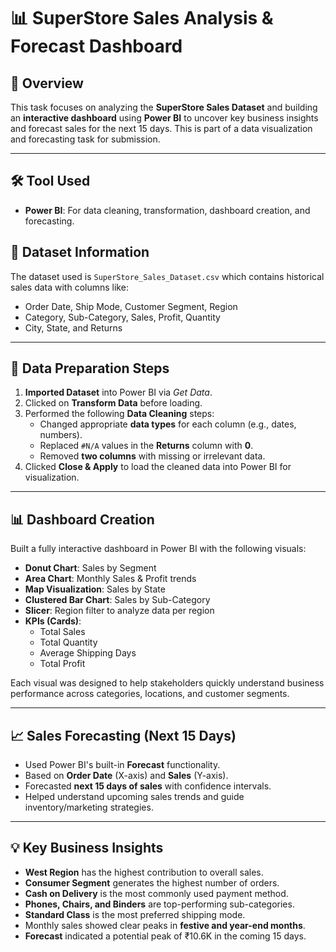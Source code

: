 # 📊 SuperStore Sales Analysis & Forecast Dashboard

## 📝 Overview

This task focuses on analyzing the **SuperStore Sales Dataset** and building an **interactive dashboard** using **Power BI** to uncover key business insights and forecast sales for the next 15 days. This is part of a data visualization and forecasting task for submission.

---

## 🛠️ Tool Used

- **Power BI**: For data cleaning, transformation, dashboard creation, and forecasting.

## 📂 Dataset Information

The dataset used is `SuperStore_Sales_Dataset.csv` which contains historical sales data with columns like:
- Order Date, Ship Mode, Customer Segment, Region
- Category, Sub-Category, Sales, Profit, Quantity
- City, State, and Returns

---

## 🔄 Data Preparation Steps

1. **Imported Dataset** into Power BI via *Get Data*.
2. Clicked on **Transform Data** before loading.
3. Performed the following **Data Cleaning** steps:
   - Changed appropriate **data types** for each column (e.g., dates, numbers).
   - Replaced `#N/A` values in the **Returns** column with **0**.
   - Removed **two columns** with missing or irrelevant data.
4. Clicked **Close & Apply** to load the cleaned data into Power BI for visualization.

---

## 📊 Dashboard Creation

Built a fully interactive dashboard in Power BI with the following visuals:

- **Donut Chart**: Sales by Segment
- **Area Chart**: Monthly Sales & Profit trends
- **Map Visualization**: Sales by State
- **Clustered Bar Chart**: Sales by Sub-Category
- **Slicer**: Region filter to analyze data per region
- **KPIs (Cards)**:
  - Total Sales
  - Total Quantity
  - Average Shipping Days
  - Total Profit

Each visual was designed to help stakeholders quickly understand business performance across categories, locations, and customer segments.

---

## 📈 Sales Forecasting (Next 15 Days)

- Used Power BI's built-in **Forecast** functionality.
- Based on **Order Date** (X-axis) and **Sales** (Y-axis).
- Forecasted **next 15 days of sales** with confidence intervals.
- Helped understand upcoming sales trends and guide inventory/marketing strategies.

---

## 💡 Key Business Insights

- **West Region** has the highest contribution to overall sales.
- **Consumer Segment** generates the highest number of orders.
- **Cash on Delivery** is the most commonly used payment method.
- **Phones, Chairs, and Binders** are top-performing sub-categories.
- **Standard Class** is the most preferred shipping mode.
- Monthly sales showed clear peaks in **festive and year-end months**.
- **Forecast** indicated a potential peak of ₹10.6K in the coming 15 days.

